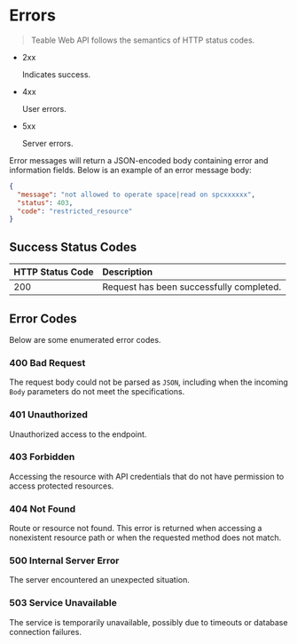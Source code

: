 # Errors

> Teable Web API follows the semantics of HTTP status codes.

- 2xx 

  Indicates success.

- 4xx

  User errors.

- 5xx

  Server errors.

Error messages will return a JSON-encoded body containing error and information fields. Below is an example of an error message body:

```json
{
  "message": "not allowed to operate space|read on spcxxxxxx",
  "status": 403,
  "code": "restricted_resource"
}
```



## Success Status Codes

| HTTP Status Code | Description                              |
| :--------------- | :--------------------------------------- |
| 200              | Request has been successfully completed. |

##  

## Error Codes

Below are some enumerated error codes.

### 400 Bad Request

The request body could not be parsed as `JSON`, including when the incoming `Body` parameters do not meet the specifications.

### 401 Unauthorized

Unauthorized access to the endpoint.

### 403 Forbidden

Accessing the resource with API credentials that do not have permission to access protected resources.

### 404 Not Found

Route or resource not found. This error is returned when accessing a nonexistent resource path or when the requested method does not match.

### 500 Internal Server Error

The server encountered an unexpected situation.

### 503 Service Unavailable

The service is temporarily unavailable, possibly due to timeouts or database connection failures.